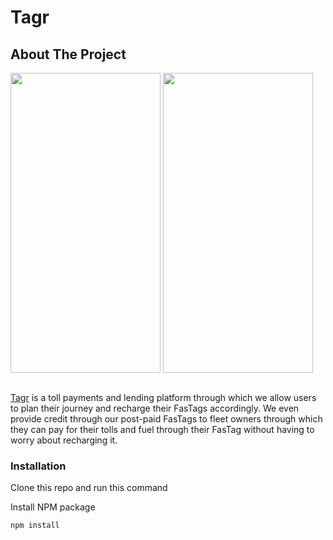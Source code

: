# Tagr


## About The Project



<!-- ![second](https://github.com/kanakdesai/Tagr22/assets/59912451/9500ad73-f57e-4ecc-aa6d-e547157b01da) -->
<img src="https://github.com/kanakdesai/Tagr22/assets/59912451/9500ad73-f57e-4ecc-aa6d-e547157b01da" align="center" height="480" width="240">
<!-- ![first](https://github.com/kanakdesai/Tagr22/assets/59912451/5416876e-4011-4310-9910-fd662b3c6604 | align="center" height="480" width="240") -->
<img src="https://github.com/kanakdesai/Tagr22/assets/59912451/5416876e-4011-4310-9910-fd662b3c6604" align="center" height="480" width="240">

<br/>
<br/>

<a href="tagr.co.in">Tagr</a> is a toll payments and lending platform through which we allow users to plan their journey and recharge their FasTags accordingly. We even provide credit through our post-paid FasTags to fleet owners through which they can pay for their tolls and fuel through their FasTag without having to worry about recharging it.



### Installation

Clone this repo and run this command


 Install NPM package
   ```sh
   npm install
   ```
